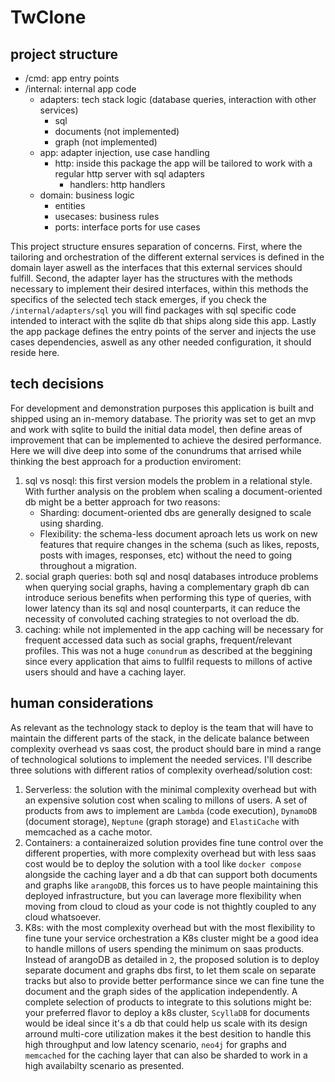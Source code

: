 # TwClone

## project structure
- /cmd: app entry points
- /internal: internal app code
    - adapters: tech stack logic (database queries, interaction with other services)
        - sql
        - documents (not implemented)
        - graph (not implemented)
    - app: adapter injection, use case handling
        - http: inside this package the app will be tailored to work with a regular http server with sql adapters
            - handlers: http handlers
    - domain: business logic
        - entities
        - usecases: business rules
        - ports: interface ports for use cases

This project structure ensures separation of concerns. First, where the tailoring and orchestration of the different external services is defined in the domain layer aswell as the interfaces that this external services should fulfill. Second, the adapter layer has the structures with the methods necessary to implement their desired interfaces, within this methods the specifics of the selected tech stack emerges, if you check the `/internal/adapters/sql` you will find packages with sql specific code intended to interact with the sqlite db that ships along side this app. Lastly the app package defines the entry points of the server and injects the use cases dependencies, aswell as any other needed configuration, it should reside here.

## tech decisions
For development and demonstration purposes this application is built and shipped using an in-memory database. The priority was set to get an mvp and work with sqlite to build the initial data model, then define areas of improvement that can be implemented to achieve the desired performance. Here we will dive deep into some of the conundrums that arrised while thinking the best approach for a production enviroment:

1. sql vs nosql: this first version models the problem in a relational style. With further analysis on the problem when scaling a document-oriented db might be a better approach for two reasons:
    - Sharding: document-oriented dbs are generally designed to scale using sharding.
    - Flexibility: the schema-less document aproach lets us work on new features that require changes in the schema (such as likes, reposts, posts with images, responses, etc) without the need to going throughout a migration.
2. social graph queries: both sql and nosql databases introduce problems when querying social graphs, having a complementary graph db can introduce serious benefits when performing this type of queries, with lower latency than its sql and nosql counterparts, it can reduce the necessity of convoluted caching strategies to not overload the db.
3. caching: while not implemented in the app caching will be necessary for frequent accessed data such as social graphs, frequent/relevant profiles. This was not a huge `conundrum` as described at the beggining since every application that aims to fullfil requests to millons of active users should and have a caching layer.

## human considerations
As relevant as the technology stack to deploy is the team that will have to maintain the different parts of the stack, in the delicate balance between complexity overhead vs saas cost, the product should bare in mind a range of technological solutions to implement the needed services. I'll describe three solutions with different ratios of complexity overhead/solution cost:
1. Serverless: the solution with the minimal complexity overhead but with an expensive solution cost when scaling to millons of users. A set of products from aws to implement are `Lambda` (code execution), `DynamoDB` (document storage), `Neptune` (graph storage) and `ElastiCache` with memcached as a cache motor.
2. Containers: a containeraized solution provides fine tune control over the different properties, with more complexity overhead but with less saas cost would be to deploy the solution with a tool like `docker compose` alongside the caching layer and a db that can support both documents and graphs like `arangoDB`, this forces us to have people maintaining this deployed infrastructure, but you can laverage more flexibility when moving from cloud to cloud as your code is not thightly coupled to any cloud whatsoever.
3. K8s: with the most complexity overhead but with the most flexibility to fine tune your service orchestration a K8s cluster might be a good idea to handle millons of users spending the minimum on saas products. Instead of arangoDB as detailed in `2`, the proposed solution is to deploy separate document and graphs dbs first, to let them scale on separate tracks but also to provide better performance since we can fine tune the document and the graph sides of the application independently. A complete selection of products to integrate to this solutions might be: your preferred flavor to deploy a k8s cluster, `ScyllaDB` for documents would be ideal since it's a db that could help us scale with its design arround multi-core utilization makes it the best desition to handle this high throughput and low latency scenario, `neo4j` for graphs and `memcached` for the caching layer that can also be sharded to work in a high availabilty scenario as presented.




    